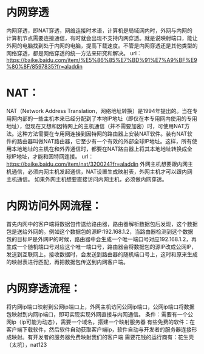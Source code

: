  # 内网穿透
内网穿透，即NAT穿透，网络连接时术语，计算机是局域网内时，外网与内网的计算机节点需要连接通信，有时就会出现不支持内网穿透。就是说映射端口，能让外网的电脑找到处于内网的电脑，提高下载速度。不管是内网穿透还是其他类型的网络穿透，都是网络穿透的统一方法来研究和解决。
url：https://baike.baidu.com/item/%E5%86%85%E7%BD%91%E7%A9%BF%E9%80%8F/8597835?fr=aladdin
# NAT：

NAT（Network Address Translation，网络地址转换）是1994年提出的。当在专用网内部的一些主机本来已经分配到了本地IP地址（即仅在本专用网内使用的专用地址），但现在又想和因特网上的主机通信（并不需要加密）时，可使用NAT方法。这种方法需要在专用网连接到因特网的路由器上安装NAT软件。装有NAT软件的路由器叫做NAT路由器，它至少有一个有效的外部全球IP地址。这样，所有使用本地地址的主机在和外界通信时，都要在NAT路由器上将其本地地址转换成全球IP地址，才能和因特网连接。
url：https://baike.baidu.com/item/nat/320024?fr=aladdin
外网主机想要跟内网主机通信，必须内网主机发起通信，NAT设置生成映射表，外网主机才可以跟内网主机通信。
如果外网主机想要直接访问内网主机，必须做内网穿透。

# 内网访问外网流程：
首先内网中的客户端将数据包传送给路由器，路由器解析数据包后发现，这个数据包是送给外网的。例如这个数据包的源IP:192.168.1.2，当路由器检测到这个数据包的目标IP是外网IP的时候，路由器中会生成一个唯一端口号对应192.168.1.2，再生成一个随机端口号对应这个唯一端口号，路由器会将数据包的源IP改成公网IP，发送到互联网上。接收数据时，会发送到路由器的随机端口号上，这时和原来生成的映射表进行匹配，再把数据包传送到内网客户端。
# 内网穿透流程：
将内网ip端口映射到公网ip端口上，外网主机访问公网ip端口，公网ip端口将数据包映射到内网ip端口，即可实现实现外网直接与内网通信。
条件：需要有一个公网ip（ip可能为动态），需要一个域名，搭建一个映射服务器
有些免费的软件：在客户端下载软件，然后软件自动获取客户端ip，软件自动与开发者的服务器连接形成映射。有开发者的服务器免费映射我们的客户端
需要花钱的运行商有：花生壳（太坑），nat123